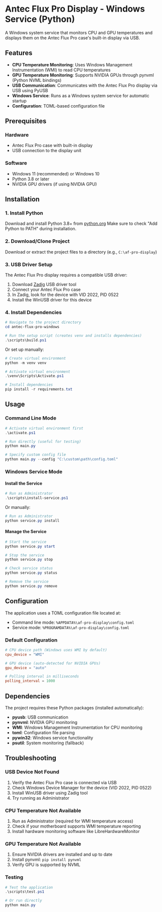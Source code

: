 # Antec Flux Pro Display - Windows Service (Python)

A Windows system service that monitors CPU and GPU temperatures and displays them on the Antec Flux Pro case's built-in display via USB.

## Features

- **CPU Temperature Monitoring**: Uses Windows Management Instrumentation (WMI) to read CPU temperatures
- **GPU Temperature Monitoring**: Supports NVIDIA GPUs through pynvml (Python NVML bindings)
- **USB Communication**: Communicates with the Antec Flux Pro display via USB using PyUSB
- **Windows Service**: Runs as a Windows system service for automatic startup
- **Configuration**: TOML-based configuration file

## Prerequisites

### Hardware
- Antec Flux Pro case with built-in display
- USB connection to the display unit

### Software
- Windows 11 (recommended) or Windows 10
- Python 3.8 or later
- NVIDIA GPU drivers (if using NVIDIA GPU)

## Installation

### 1. Install Python
Download and install Python 3.8+ from [python.org](https://python.org/)
Make sure to check "Add Python to PATH" during installation.

### 2. Download/Clone Project
Download or extract the project files to a directory (e.g., `C:\af-pro-display`)

### 3. USB Driver Setup
The Antec Flux Pro display requires a compatible USB driver:

1. Download [Zadig](https://zadig.akeo.ie/) USB driver tool
2. Connect your Antec Flux Pro case
3. In Zadig, look for the device with VID 2022, PID 0522
4. Install the WinUSB driver for this device

### 4. Install Dependencies
```powershell
# Navigate to the project directory
cd antec-flux-pro-windows

# Run the setup script (creates venv and installs dependencies)
.\scripts\build.ps1
```

Or set up manually:
```powershell
# Create virtual environment
python -m venv venv

# Activate virtual environment  
.\venv\Scripts\Activate.ps1

# Install dependencies
pip install -r requirements.txt
```

## Usage

### Command Line Mode
```powershell
# Activate virtual environment first
.\activate.ps1

# Run directly (useful for testing)  
python main.py

# Specify custom config file
python main.py --config "C:\custom\path\config.toml"
```

### Windows Service Mode

#### Install the Service
```powershell
# Run as Administrator
.\scripts\install-service.ps1
```

Or manually:
```powershell
# Run as Administrator
python service.py install
```

#### Manage the Service
```powershell
# Start the service
python service.py start

# Stop the service  
python service.py stop

# Check service status
python service.py status

# Remove the service
python service.py remove
```

## Configuration

The application uses a TOML configuration file located at:
- Command line mode: `%APPDATA%\af-pro-display\config.toml`
- Service mode: `%PROGRAMDATA%\af-pro-display\config.toml`

### Default Configuration
```toml
# CPU device path (Windows uses WMI by default)
cpu_device = "WMI"

# GPU device (auto-detected for NVIDIA GPUs)
gpu_device = "auto"

# Polling interval in milliseconds
polling_interval = 1000
```

## Dependencies

The project requires these Python packages (installed automatically):

- **pyusb**: USB communication
- **pynvml**: NVIDIA GPU monitoring  
- **WMI**: Windows Management Instrumentation for CPU monitoring
- **toml**: Configuration file parsing
- **pywin32**: Windows service functionality
- **psutil**: System monitoring (fallback)

## Troubleshooting

### USB Device Not Found
1. Verify the Antec Flux Pro case is connected via USB
2. Check Windows Device Manager for the device (VID 2022, PID 0522)
3. Install WinUSB driver using Zadig tool
4. Try running as Administrator

### CPU Temperature Not Available
1. Run as Administrator (required for WMI temperature access)
2. Check if your motherboard supports WMI temperature reporting
3. Install hardware monitoring software like LibreHardwareMonitor

### GPU Temperature Not Available
1. Ensure NVIDIA drivers are installed and up to date
2. Install pynvml: `pip install pynvml`
3. Verify GPU is supported by NVML

### Testing
```powershell
# Test the application
.\scripts\test.ps1

# Or run directly
python main.py
```